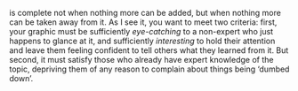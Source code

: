 is complete not when nothing more can be added, but when nothing more can be taken away from it.
As I see it, you want to meet two criteria: first, your graphic must be sufficiently _eye-catching_ to a non-expert who just happens to glance at it, and sufficiently _interesting_ to hold their attention and leave them feeling confident to tell others what they learned from it. But second, it must satisfy those who already have expert knowledge of the topic, depriving them of any reason to complain about things being ‘dumbed down’.